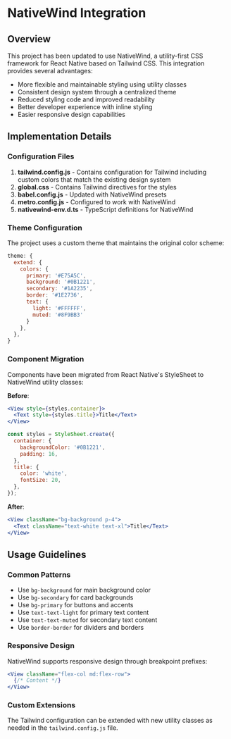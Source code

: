 # NativeWind Integration

## Overview
This project has been updated to use NativeWind, a utility-first CSS framework for React Native based on Tailwind CSS. This integration provides several advantages:

- More flexible and maintainable styling using utility classes
- Consistent design system through a centralized theme
- Reduced styling code and improved readability
- Better developer experience with inline styling
- Easier responsive design capabilities

## Implementation Details

### Configuration Files
1. **tailwind.config.js** - Contains configuration for Tailwind including custom colors that match the existing design system
2. **global.css** - Contains Tailwind directives for the styles
3. **babel.config.js** - Updated with NativeWind presets
4. **metro.config.js** - Configured to work with NativeWind
5. **nativewind-env.d.ts** - TypeScript definitions for NativeWind

### Theme Configuration
The project uses a custom theme that maintains the original color scheme:

```js
theme: {
  extend: {
    colors: {
      primary: '#E75A5C',
      background: '#0B1221',
      secondary: '#1A2235',
      border: '#1E2736',
      text: {
        light: '#FFFFFF',
        muted: '#8F9BB3'
      }
    },
  },
}
```

### Component Migration
Components have been migrated from React Native's StyleSheet to NativeWind utility classes:

**Before**:
```jsx
<View style={styles.container}>
  <Text style={styles.title}>Title</Text>
</View>

const styles = StyleSheet.create({
  container: {
    backgroundColor: '#0B1221',
    padding: 16,
  },
  title: {
    color: 'white',
    fontSize: 20,
  },
});
```

**After**:
```jsx
<View className="bg-background p-4">
  <Text className="text-white text-xl">Title</Text>
</View>
```

## Usage Guidelines

### Common Patterns
- Use `bg-background` for main background color
- Use `bg-secondary` for card backgrounds
- Use `bg-primary` for buttons and accents
- Use `text-text-light` for primary text content
- Use `text-text-muted` for secondary text content
- Use `border-border` for dividers and borders

### Responsive Design
NativeWind supports responsive design through breakpoint prefixes:

```jsx
<View className="flex-col md:flex-row">
  {/* Content */}
</View>
```

### Custom Extensions
The Tailwind configuration can be extended with new utility classes as needed in the `tailwind.config.js` file. 